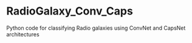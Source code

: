 # RadioGalaxy_Conv_Caps
Python code for classifying Radio galaxies using ConvNet and CapsNet architectures
